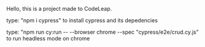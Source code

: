 Hello, this is a project made to CodeLeap.


type: "npm i cypress" to install cypress and its depedencies

type: "npm run cy:run -- --browser chrome --spec "cypress/e2e/crud.cy.js" to run headless mode on chrome
